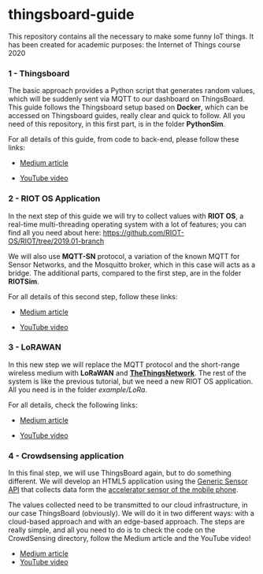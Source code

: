 # thingsboard-guide
This repository contains all the necessary to make some funny IoT things. It has been created for academic purposes: the Internet of Things course 2020



### 1 - Thingsboard

The basic approach provides a Python script that generates random  values, which will be suddenly sent via MQTT to our dashboard on ThingsBoard. This guide follows the Thingsboard setup based on **Docker**, which can be accessed on Thingsboard guides, really clear and quick to follow.  All you need of this repository, in this first part, is in the folder **PythonSim**. 

For all details of this guide, from code to back-end, please follow these links:

-  [Medium article](https://medium.com/@ditanna.1765243/a-cloud-based-iot-system-using-thingsboard-and-mqtt-protocol-b22929db188c)

- [YouTube video](https://www.youtube.com/watch?v=cuIU4MpKz3g&t=8s)



### 2 - RIOT OS Application

In the next step of this guide we will try to collect values with **RIOT OS**,  a real-time multi-threading operating system with a lot of features; you can find all you need about here:
https://github.com/RIOT-OS/RIOT/tree/2019.01-branch

We will also use **MQTT-SN** protocol, a variation of the known MQTT for Sensor Networks, and the Mosquitto broker, which in this case will acts as a bridge.
The additional parts, compared to the first step, are in the folder **RIOTSim**.

For all details of this second step, follow these links:

- [Medium article](https://medium.com/@ditanna.1765243/a-riot-os-application-sending-data-via-mqtt-sn-mqtt-to-thingsboard-41f162e0b9e1?sk=ea2355efda44a3bc633361997674d68e)

- [YouTube video](https://www.youtube.com/watch?v=4jeFf8nW9Ao)



### 3 - LoRAWAN

In this new step we will replace the MQTT protocol and the short-range wireless medium with **LoRaWAN** and [**TheThingsNetwork**](https://www.thethingsnetwork.org/). The rest of the system is like the previous tutorial, but we need a new RIOT OS application. All you need is in the folder *example/LoRa*. 

For all details, check the following links:

- [Medium article](https://medium.com/@ditanna.1765243/an-iot-system-built-on-lorawan-riot-os-and-thingsboard-29df6b1a48b2) 

- [YouTube video](https://www.youtube.com/watch?v=w_slNBWrjmM&feature=youtu.be)



### 4 - Crowdsensing application

In this final step, we will use ThingsBoard again, but to do something different.  We will develop an HTML5 application using the [Generic Sensor API](https://www.w3.org/TR/generic-sensor/) that collects data form the [accelerator sensor of the mobile phone](https://intel.github.io/generic-sensor-demos/).

The values collected need to be transmitted to our cloud infrastructure, in our case ThingsBoard (obviously). We will do it in two different ways: with a cloud-based approach and with an edge-based approach. The steps are really simple, and all you need to do is to check the code on the CrowdSensing directory, follow the Medium article and the YouTube video!

- [Medium article](https://medium.com/@ditanna.1765243/a-simple-crowdsensing-application-using-accelerator-sensor-and-thingsboard-cc19c6a72874)
- [YouTube video](https://www.youtube.com/watch?v=zVEhbHUoZjI&feature=youtu.be)